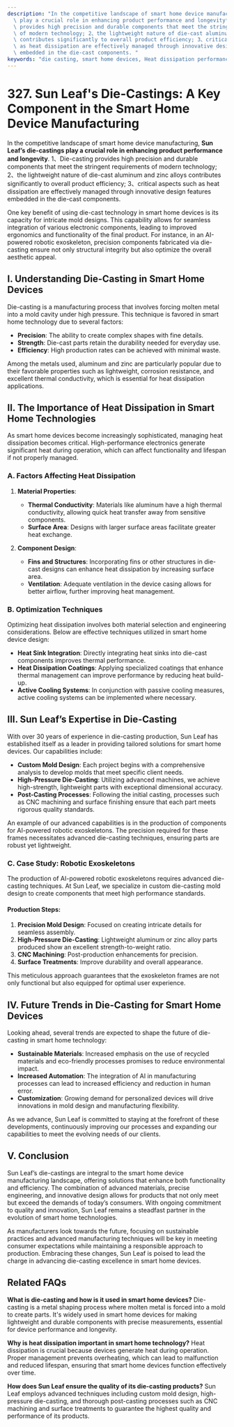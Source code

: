 ```yaml
---
description: "In the competitive landscape of smart home device manufacturing, **Sun Leaf’s die-castings\
  \ play a crucial role in enhancing product performance and longevity**. 1、Die-casting\
  \ provides high precision and durable components that meet the stringent requirements\
  \ of modern technology; 2、the lightweight nature of die-cast aluminum and zinc alloys\
  \ contributes significantly to overall product efficiency; 3、critical aspects such\
  \ as heat dissipation are effectively managed through innovative design features\
  \ embedded in the die-cast components. "
keywords: "die casting, smart home devices, Heat dissipation performance, Heat dissipation system"
---
```

# 327. Sun Leaf's Die-Castings: A Key Component in the Smart Home Device Manufacturing

In the competitive landscape of smart home device manufacturing, **Sun Leaf’s die-castings play a crucial role in enhancing product performance and longevity**. 1、Die-casting provides high precision and durable components that meet the stringent requirements of modern technology; 2、the lightweight nature of die-cast aluminum and zinc alloys contributes significantly to overall product efficiency; 3、critical aspects such as heat dissipation are effectively managed through innovative design features embedded in the die-cast components. 

One key benefit of using die-cast technology in smart home devices is its capacity for intricate mold designs. This capability allows for seamless integration of various electronic components, leading to improved ergonomics and functionality of the final product. For instance, in an AI-powered robotic exoskeleton, precision components fabricated via die-casting ensure not only structural integrity but also optimize the overall aesthetic appeal.

## **I. Understanding Die-Casting in Smart Home Devices**

Die-casting is a manufacturing process that involves forcing molten metal into a mold cavity under high pressure. This technique is favored in smart home technology due to several factors:

- **Precision**: The ability to create complex shapes with fine details.
- **Strength**: Die-cast parts retain the durability needed for everyday use. 
- **Efficiency**: High production rates can be achieved with minimal waste.

Among the metals used, aluminum and zinc are particularly popular due to their favorable properties such as lightweight, corrosion resistance, and excellent thermal conductivity, which is essential for heat dissipation applications.

## **II. The Importance of Heat Dissipation in Smart Home Technologies**

As smart home devices become increasingly sophisticated, managing heat dissipation becomes critical. High-performance electronics generate significant heat during operation, which can affect functionality and lifespan if not properly managed. 

### **A. Factors Affecting Heat Dissipation**

1. **Material Properties**:
   - **Thermal Conductivity**: Materials like aluminum have a high thermal conductivity, allowing quick heat transfer away from sensitive components.
   - **Surface Area**: Designs with larger surface areas facilitate greater heat exchange.

2. **Component Design**:
   - **Fins and Structures**: Incorporating fins or other structures in die-cast designs can enhance heat dissipation by increasing surface area.
   - **Ventilation**: Adequate ventilation in the device casing allows for better airflow, further improving heat management.

### **B. Optimization Techniques**

Optimizing heat dissipation involves both material selection and engineering considerations. Below are effective techniques utilized in smart home device design:

- **Heat Sink Integration**: Directly integrating heat sinks into die-cast components improves thermal performance.
- **Heat Dissipation Coatings**: Applying specialized coatings that enhance thermal management can improve performance by reducing heat build-up.
- **Active Cooling Systems**: In conjunction with passive cooling measures, active cooling systems can be implemented where necessary.

## **III. Sun Leaf’s Expertise in Die-Casting**

With over 30 years of experience in die-casting production, Sun Leaf has established itself as a leader in providing tailored solutions for smart home devices. Our capabilities include:

- **Custom Mold Design**: Each project begins with a comprehensive analysis to develop molds that meet specific client needs.
- **High-Pressure Die-Casting**: Utilizing advanced machines, we achieve high-strength, lightweight parts with exceptional dimensional accuracy.
- **Post-Casting Processes**: Following the initial casting, processes such as CNC machining and surface finishing ensure that each part meets rigorous quality standards.

An example of our advanced capabilities is in the production of components for AI-powered robotic exoskeletons. The precision required for these frames necessitates advanced die-casting techniques, ensuring parts are robust yet lightweight. 

### **C. Case Study: Robotic Exoskeletons**

The production of AI-powered robotic exoskeletons requires advanced die-casting techniques. At Sun Leaf, we specialize in custom die-casting mold design to create components that meet high performance standards.

#### Production Steps:
1. **Precision Mold Design**: Focused on creating intricate details for seamless assembly.
2. **High-Pressure Die-Casting**: Lightweight aluminum or zinc alloy parts produced show an excellent strength-to-weight ratio.
3. **CNC Machining**: Post-production enhancements for precision.
4. **Surface Treatments**: Improve durability and overall appearance.

This meticulous approach guarantees that the exoskeleton frames are not only functional but also equipped for optimal user experience.

## **IV. Future Trends in Die-Casting for Smart Home Devices**

Looking ahead, several trends are expected to shape the future of die-casting in smart home technology:

- **Sustainable Materials**: Increased emphasis on the use of recycled materials and eco-friendly processes promises to reduce environmental impact.
- **Increased Automation**: The integration of AI in manufacturing processes can lead to increased efficiency and reduction in human error.
- **Customization**: Growing demand for personalized devices will drive innovations in mold design and manufacturing flexibility.

As we advance, Sun Leaf is committed to staying at the forefront of these developments, continuously improving our processes and expanding our capabilities to meet the evolving needs of our clients.

## **V. Conclusion**

Sun Leaf’s die-castings are integral to the smart home device manufacturing landscape, offering solutions that enhance both functionality and efficiency. The combination of advanced materials, precise engineering, and innovative design allows for products that not only meet but exceed the demands of today’s consumers. With ongoing commitment to quality and innovation, Sun Leaf remains a steadfast partner in the evolution of smart home technologies. 

As manufacturers look towards the future, focusing on sustainable practices and advanced manufacturing techniques will be key in meeting consumer expectations while maintaining a responsible approach to production. Embracing these changes, Sun Leaf is poised to lead the charge in advancing die-casting excellence in smart home devices.

## Related FAQs

**What is die-casting and how is it used in smart home devices?**
Die-casting is a metal shaping process where molten metal is forced into a mold to create parts. It's widely used in smart home devices for making lightweight and durable components with precise measurements, essential for device performance and longevity.

**Why is heat dissipation important in smart home technology?**
Heat dissipation is crucial because devices generate heat during operation. Proper management prevents overheating, which can lead to malfunction and reduced lifespan, ensuring that smart home devices function effectively over time.

**How does Sun Leaf ensure the quality of its die-casting products?**
Sun Leaf employs advanced techniques including custom mold design, high-pressure die-casting, and thorough post-casting processes such as CNC machining and surface treatments to guarantee the highest quality and performance of its products.
